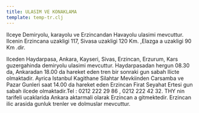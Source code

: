 ```yaml
---
title: ULASIM VE KONAKLAMA
template: temp-tr.clj
---
```


Ilceye Demiryolu, karayolu ve Erzincandan Havayolu ulasimi
mevcuttur. Ilcenin Erzincana uzakligi 117, Sivasa uzakligi 120
Km. ,Elazga a uzakligi 90 Km .dir.

Ilceden Haydarpasa, Ankara, Kayseri, Sivas, Erzincan, Erzurum, Kars
guzergahinda demiryolu ulasimi mevcuttur. Haydarpasadan hergun 08.30 da,
Ankaradan 18.00 da hareket eden tren bir sonraki gun sabah Ilicte
olmaktadir. Ayrica Istanbul Kagithane Silahtar Mevkiinden Carsamba ve
Pazar Gunleri saat 14.00 da hareket eden Erzincan Firat Seyahat Ertesi
gun sabah ilcede olmaktadir.Tel : 0212 222 29 86 , 0212 222 42 32. THY
nin tarifeli ucaklarida Ankara aktarmali olarak Erzincan a
gitmektedir. Erzincan ilic arasida gunluk trenler ve dolmuslar
mevcuttur.
